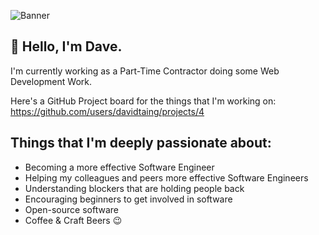 ![Banner](https://user-images.githubusercontent.com/8443215/216801121-1f603599-bbf7-40cd-9501-5ceac0a9cb45.png)

## 👋 Hello, I'm Dave.

I'm currently working as a Part-Time Contractor doing some Web Development Work.

Here's a GitHub Project board for the things that I'm working on:
https://github.com/users/davidtaing/projects/4

## Things that I'm deeply passionate about:
- Becoming a more effective Software Engineer
- Helping my colleagues and peers more effective Software Engineers
- Understanding blockers that are holding people back
- Encouraging beginners to get involved in software
- Open-source software
- Coffee & Craft Beers 😉
